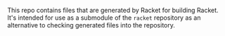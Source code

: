 This repo contains files that are generated by Racket for building
Racket. It's intended for use as a submodule of the `racket`
repository as an alternative to checking generated files into the
repository.
